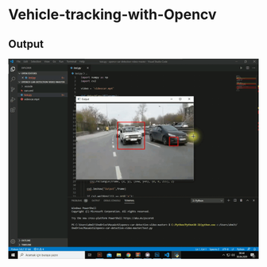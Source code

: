 # Vehicle-tracking-with-Opencv
## Output
![opencv-face-ahmet-aksungur](https://github.com/Ahmetaksungur/Vehicle-tracking-with-Opencv/blob/master/output.gif?raw=true)

